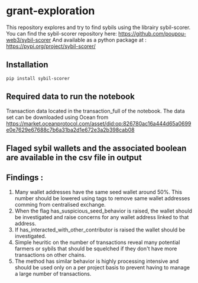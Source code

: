 # grant-exploration

This repository explores and try to find sybils using the librairy sybil-scorer.
You can find the sybil-scorer repository here: https://github.com/poupou-web3/sybil-scorer
And available as a python package at : https://pypi.org/project/sybil-scorer/

## Installation

```
pip install sybil-scorer
```

## Required data to run the notebook

Transaction data located in the transaction_full of the notebook. The data set can be downloaded using Ocean from https://market.oceanprotocol.com/asset/did:op:826780ac16a444d65a0699e0e7629e67688c7b6a31ba2d1e672e3a2b398cab08

## Flaged sybil wallets and the associated boolean are available in the csv file in output


## Findings :

1. Many wallet addresses have the same seed wallet around 50%. This number should be lowered using tags to remove same wallet addresses comming from centralised exchange.
2. When the flag has_suspicious_seed_behavior is raised, the wallet should be investigated and raise concerns for any wallet address linked to that address.
3. If has_interacted_with_other_contributor is raised the wallet should be investigated.
4. Simple heuritic on the number of transactions reveal many potential farmers or sybils that should be squelched if they don't have more transactions on other chains.
5. The method has similar behavior is highly processing intensive and should be used only on a per project basis to prevent having to manage a large number of transactions.
